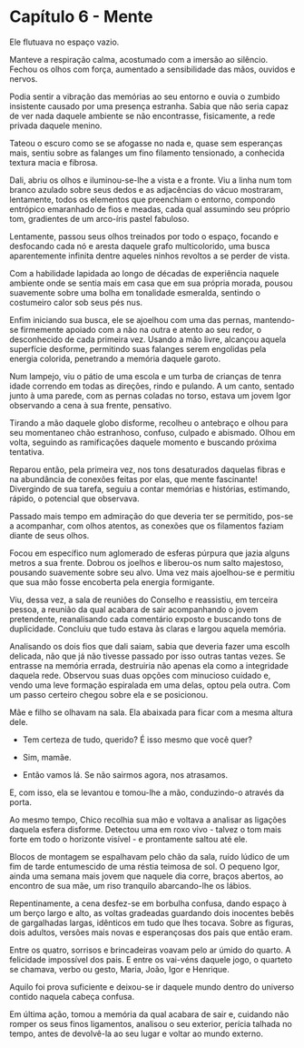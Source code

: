 # Capítulo 6 - Mente

Ele flutuava no espaço vazio.

Manteve a respiração calma, acostumado com a imersão ao silêncio. Fechou os olhos com força, aumentado a sensibilidade das mãos, ouvidos e nervos.

Podia sentir a vibração das memórias ao seu entorno e ouvia o zumbido insistente causado por uma presença estranha. Sabia que não seria capaz de ver nada daquele ambiente se não encontrasse, fisicamente, a rede privada daquele menino.

Tateou o escuro como se se afogasse no nada e, quase sem esperanças mais, sentiu sobre as falanges um fino filamento tensionado, a conhecida textura macia e fibrosa.

Dali, abriu os olhos e iluminou-se-lhe a vista e a fronte. Viu a linha num tom branco azulado sobre seus dedos e as adjacências do vácuo mostraram, lentamente, todos os elementos que preenchiam o entorno, compondo entrópico emaranhado de fios e meadas, cada qual assumindo seu próprio tom, gradientes de um arco-íris pastel fabuloso.

Lentamente, passou seus olhos treinados por todo o espaço, focando e desfocando cada nó e aresta daquele grafo multicolorido, uma busca aparentemente infinita dentre aqueles ninhos revoltos a se perder de vista.

Com a habilidade lapidada ao longo de décadas de experiência naquele ambiente onde se sentia mais em casa que em sua própria morada, pousou suavemente sobre uma bolha em tonalidade esmeralda, sentindo o costumeiro calor sob seus pés nus.

Enfim iniciando sua busca, ele se ajoelhou com uma das pernas, mantendo-se firmemente apoiado com a não na outra e atento ao seu redor, o desconhecido de cada primeira vez. Usando a mão livre, alcançou aquela superfície desforme, permitindo suas falanges serem engolidas pela energia colorida, penetrando a memória daquele garoto.

Num lampejo, viu o pátio de uma escola e um turba de crianças de tenra idade correndo em todas as direções, rindo e pulando. A um canto, sentado junto à uma parede, com as pernas coladas no torso, estava um jovem Igor observando a cena à sua frente, pensativo.

Tirando a mão daquele globo disforme, recolheu o antebraço e olhou para seu momentaneo chão estranhoso, confuso, culpado e abismado. Olhou em volta, seguindo as ramificações daquele momento e buscando próxima tentativa.

Reparou então, pela primeira vez, nos tons desaturados daquelas fibras e na abundância de conexões feitas por elas, que mente fascinante! Divergindo de sua tarefa, seguiu a contar memórias e histórias, estimando, rápido, o potencial que observava.

Passado mais tempo em admiração do que deveria ter se permitido, pos-se a acompanhar, com olhos atentos, as conexões que os filamentos faziam diante de seus olhos.

Focou em específico num aglomerado de esferas púrpura que jazia alguns metros a sua frente. Dobrou os joelhos e liberou-os num salto majestoso, pousando suavemente sobre seu alvo. Uma vez mais ajoelhou-se e permitiu que sua mão fosse encoberta pela energia formigante.

Viu, dessa vez, a sala de reuniões do Conselho e reassistiu, em terceira pessoa, a reunião da qual acabara de sair acompanhando o jovem pretendente, reanalisando cada comentário exposto e buscando tons de duplicidade. Concluiu que tudo estava às claras e largou aquela memória.

Analisando os dois fios que dali saiam, sabia que deveria fazer uma escolh delicada, não que já não tivesse passado por isso outras tantas vezes. Se entrasse na memória errada, destruiria não apenas ela como a integridade daquela rede. Observou suas duas opções com minucioso cuidado e, vendo uma leve formação espiralada em uma delas, optou pela outra. Com um passo certeiro chegou sobre ela e se posicionou.

Mãe e filho se olhavam na sala. Ela abaixada para ficar com a mesma altura dele.

 - Tem certeza de tudo, querido? É isso mesmo que você quer?

 - Sim, mamãe.

 - Então vamos lá. Se não sairmos agora, nos atrasamos.

E, com isso, ela se levantou e tomou-lhe a mão, conduzindo-o através da porta.

Ao mesmo tempo, Chico recolhia sua mão e voltava a analisar as ligações daquela esfera disforme. Detectou uma em roxo vivo - talvez o tom mais forte em todo o horizonte visível - e prontamente saltou até ele.

Blocos de montagem se espalhavam pelo chão da sala, ruído lúdico de um fim de tarde entumescido de uma réstia teimosa de sol. O pequeno Igor, ainda uma semana mais jovem que naquele dia corre, braços abertos, ao encontro de sua mãe, um riso tranquilo abarcando-lhe os lábios.

Repentinamente, a cena desfez-se em borbulha confusa, dando espaço à um berço largo e alto, as voltas gradeadas guardando dois inocentes bebês de gargalhadas largas, idênticos em tudo que lhes tocava. Sobre as figuras, dois adultos, versões mais novas e esperançosas dos pais que então eram.

Entre os quatro, sorrisos e brincadeiras voavam pelo ar úmido do quarto. A felicidade impossível dos pais. E entre os vai-véns daquele jogo, o quarteto se chamava, verbo ou gesto, Maria, João, Igor e Henrique.

Aquilo foi prova suficiente e deixou-se ir daquele mundo dentro do universo contido naquela cabeça confusa.

Em última ação, tomou a memória da qual acabara de sair e, cuidando não romper os seus finos ligamentos, analisou o seu exterior, perícia talhada no tempo, antes de devolvê-la ao seu lugar e voltar ao mundo externo.